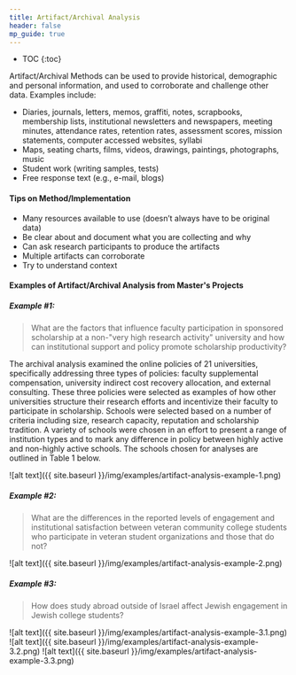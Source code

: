 ```yaml
---
title: Artifact/Archival Analysis
header: false
mp_guide: true
---
```

* TOC
{:toc}

Artifact/Archival Methods can be used to provide historical, demographic and personal information, and used to corroborate and challenge other data. Examples include:

*   Diaries, journals, letters, memos, graffiti, notes, scrapbooks, membership lists, institutional newsletters and newspapers, meeting minutes, attendance rates, retention rates, assessment scores, mission statements, computer accessed websites, syllabi
*   Maps, seating charts, films, videos, drawings, paintings, photographs, music
*   Student work (writing samples, tests)
*   Free response text (e.g., e-mail, blogs)

#### Tips on Method/Implementation

*   Many resources available to use (doesn’t always have to be original data)
*   Be clear about and document what you are collecting and why
*   Can ask research participants to produce the artifacts
*   Multiple artifacts can corroborate
*   Try to understand context

#### Examples of Artifact/Archival Analysis from Master's Projects 

##### Example #1:

> What are the factors that influence faculty participation in sponsored scholarship at a non-"very high research activity" university and how can institutional support and policy promote scholarship productivity?

The archival analysis examined the online policies of 21 universities, specifically addressing three types of policies: faculty supplemental compensation, university indirect cost recovery allocation, and external consulting.  These three policies were selected as examples of how other universities structure their research efforts and incentivize their faculty to participate in scholarship.  Schools were selected based on a number of criteria including size, research capacity, reputation and scholarship tradition.  A variety of schools were chosen in an effort to present a range of institution types and to mark any difference in policy between highly active and non-highly active schools.  The schools chosen for analyses are outlined in Table 1 below.

![alt text]({{ site.baseurl }}/img/examples/artifact-analysis-example-1.png)

##### Example #2:

> What are the differences in the reported levels of engagement and institutional satisfaction between veteran community college students who participate in veteran student organizations and those that do not? 

![alt text]({{ site.baseurl }}/img/examples/artifact-analysis-example-2.png)

##### Example #3:

> How does study abroad outside of Israel affect Jewish engagement in Jewish college students?  

![alt text]({{ site.baseurl }}/img/examples/artifact-analysis-example-3.1.png)
![alt text]({{ site.baseurl }}/img/examples/artifact-analysis-example-3.2.png)
![alt text]({{ site.baseurl }}/img/examples/artifact-analysis-example-3.3.png)